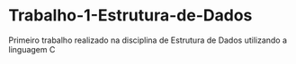 # Trabalho-1-Estrutura-de-Dados
Primeiro trabalho realizado na disciplina de Estrutura de Dados utilizando a linguagem C
